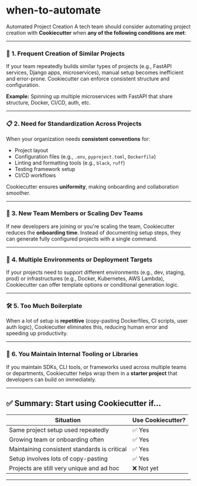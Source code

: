 # when-to-automate
Automated Project Creation
A tech team should consider automating project creation with **Cookiecutter** when **any of the following conditions are met**:

---

### 🔁 **1. Frequent Creation of Similar Projects**

If your team repeatedly builds similar types of projects (e.g., FastAPI services, Django apps, microservices), manual setup becomes inefficient and error-prone. Cookiecutter can enforce consistent structure and configuration.

**Example:**
Spinning up multiple microservices with FastAPI that share structure, Docker, CI/CD, auth, etc.

---

### 📋 **2. Need for Standardization Across Projects**

When your organization needs **consistent conventions** for:

* Project layout
* Configuration files (e.g., `.env`, `pyproject.toml`, `Dockerfile`)
* Linting and formatting tools (e.g., `black`, `ruff`)
* Testing framework setup
* CI/CD workflows

Cookiecutter ensures **uniformity**, making onboarding and collaboration smoother.

---

### 🚀 **3. New Team Members or Scaling Dev Teams**

If new developers are joining or you're scaling the team, Cookiecutter reduces the **onboarding time**. Instead of documenting setup steps, they can generate fully configured projects with a single command.

---

### 🧪 **4. Multiple Environments or Deployment Targets**

If your projects need to support different environments (e.g., dev, staging, prod) or infrastructures (e.g., Docker, Kubernetes, AWS Lambda), Cookiecutter can offer template options or conditional generation logic.

---

### 🛠 **5. Too Much Boilerplate**

When a lot of setup is **repetitive** (copy-pasting Dockerfiles, CI scripts, user auth logic), Cookiecutter eliminates this, reducing human error and speeding up productivity.

---

### 🧩 **6. You Maintain Internal Tooling or Libraries**

If you maintain SDKs, CLI tools, or frameworks used across multiple teams or departments, Cookiecutter helps wrap them in a **starter project** that developers can build on immediately.

---

## ✅ Summary: Start using Cookiecutter if...

| Situation                                    | Use Cookiecutter? |
| -------------------------------------------- | ----------------- |
| Same project setup used repeatedly           | ✅ Yes             |
| Growing team or onboarding often             | ✅ Yes             |
| Maintaining consistent standards is critical | ✅ Yes             |
| Setup involves lots of copy-pasting          | ✅ Yes             |
| Projects are still very unique and ad hoc    | ❌ Not yet         |

---

